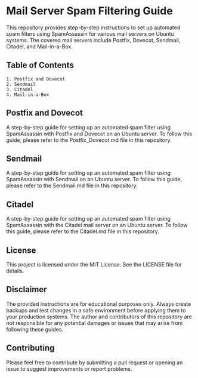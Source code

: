 # Mail Server Spam Filtering Guide

This repository provides step-by-step instructions to set up automated spam filters using SpamAssassin for various mail servers on Ubuntu systems. The covered mail servers include Postfix, Dovecot, Sendmail, Citadel, and Mail-in-a-Box.

## Table of Contents

    1. Postfix and Dovecot
    2. Sendmail
    3. Citadel
    4. Mail-in-a-Box

## Postfix and Dovecot

A step-by-step guide for setting up an automated spam filter using SpamAssassin with Postfix and Dovecot on an Ubuntu server. To follow this guide, please refer to the Postfix_Dovecot.md file in this repository.

## Sendmail

A step-by-step guide for setting up an automated spam filter using SpamAssassin with Sendmail on an Ubuntu server. To follow this guide, please refer to the Sendmail.md file in this repository.

## Citadel

A step-by-step guide for setting up an automated spam filter using SpamAssassin with the Citadel mail server on an Ubuntu server. To follow this guide, please refer to the Citadel.md file in this repository.

## License

This project is licensed under the MIT License. See the LICENSE file for details.

## Disclaimer

The provided instructions are for educational purposes only. Always create backups and test changes in a safe environment before applying them to your production systems. The author and contributors of this repository are not responsible for any potential damages or issues that may arise from following these guides.

## Contributing
Please feel free to contribute by submitting a pull request or opening an issue to suggest improvements or report problems.
